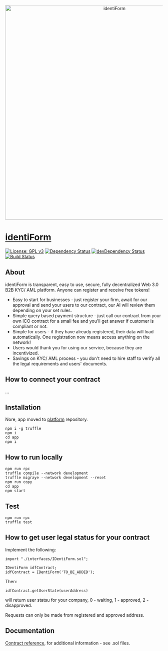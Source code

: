 <p align="center">
  <a href="https://identiform.com/">
    <img alt="identiForm" src="https://github.com/Identiform/token_sale_starter/blob/master/media/logo.png" width="683">
  </a>
</p>

# [identiForm](https://app.identiform.com/)

[![License: GPL v3](https://img.shields.io/badge/License-GPL%20v3-blue.svg)](https://www.gnu.org/licenses/gpl-3.0)
[![Dependency Status](https://david-dm.org/identiform/identiform.svg)](https://david-dm.org/identiform/identiform)
[![devDependency Status](https://david-dm.org/identiform/identiform/dev-status.svg)](https://david-dm.org/identiform/identiform/?type=dev)
[![Build Status](https://travis-ci.org/Identiform/identiform.svg?branch=master)](https://travis-ci.org/Identiform/identiform)

## About

identiForm is transparent, easy to use, secure, fully decentralized Web 3.0 B2B KYC/ AML platform. Anyone can register and receive free tokens!

* Easy to start for businesses - just register your firm, await for our approval and send your users to our contract, our AI will review them depending on your set rules.</li>
* Simple query based payment structure - just call our contract from your own ICO contract for a small fee and you'll get answer if customer is compliant or not.
* Simple for users - if they have already registered, their data will load automatically. One registration now means access anything on the network!
* Users would thank you for using our service, because they are incentivized.
* Savings on KYC/ AML process - you don't need to hire staff to verify all the legal requirements and users' documents.

## How to connect your contract

...

## Installation

Nore, app moved to [platform](https://github.com/Identiform/platform) repository.

```
npm i -g truffle
npm i
cd app
npm i
```

## How to run locally

```
npm run rpc
truffle compile --network development
truffle migraye --network development --reset
npm run copy
cd app
npm start
```

## Test

```
npm run rpc
truffle test
```

## How to get user legal status for your contract

Implement the following:

```
import "./interfaces/IDentiForm.sol";

IDentiForm idfContract;
idfContract = IDentiForm('TO_BE_ADDED');
```

Then:

```
idfContract.getUserState(userAddress)
```

will return user statsu for your company, 0 - waiting, 1 - approved, 2 - disapproved.

Requests can only be made from registered and approved address.

## Documentation

[Contract reference](https://github.com/Identiform/docs), for additional information - see .sol files.
